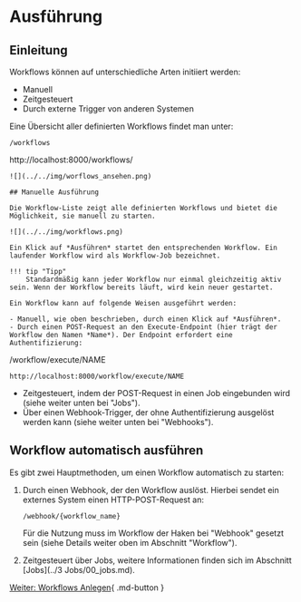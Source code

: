 # Ausführung

## Einleitung

Workflows können auf unterschiedliche Arten initiiert werden:

- Manuell
- Zeitgesteuert
- Durch externe Trigger von anderen Systemen

Eine Übersicht aller definierten Workflows findet man unter:
```
/workflows
```
http://localhost:8000/workflows/
```
![](../../img/worflows_ansehen.png)

## Manuelle Ausführung

Die Workflow-Liste zeigt alle definierten Workflows und bietet die Möglichkeit, sie manuell zu starten.

![](../../img/workflows.png)

Ein Klick auf *Ausführen* startet den entsprechenden Workflow. Ein laufender Workflow wird als Workflow-Job bezeichnet.

!!! tip "Tipp"
    Standardmäßig kann jeder Workflow nur einmal gleichzeitig aktiv sein. Wenn der Workflow bereits läuft, wird kein neuer gestartet.

Ein Workflow kann auf folgende Weisen ausgeführt werden:

- Manuell, wie oben beschrieben, durch einen Klick auf *Ausführen*.
- Durch einen POST-Request an den Execute-Endpoint (hier trägt der Workflow den Namen *Name*). Der Endpoint erfordert eine Authentifizierung:
  ```
  /workflow/execute/NAME
  ```
  http://localhost:8000/workflow/execute/NAME
  ```
- Zeitgesteuert, indem der POST-Request in einen Job eingebunden wird (siehe weiter unten bei "Jobs").
- Über einen Webhook-Trigger, der ohne Authentifizierung ausgelöst werden kann (siehe weiter unten bei "Webhooks").

## Workflow automatisch ausführen

Es gibt zwei Hauptmethoden, um einen Workflow automatisch zu starten:

1. Durch einen Webhook, der den Workflow auslöst. Hierbei sendet ein externes System einen HTTP-POST-Request an:
   ```
   /webhook/{workflow_name}
   ```
   Für die Nutzung muss im Workflow der Haken bei "Webhook" gesetzt sein (siehe Details weiter oben im Abschnitt "Workflow").

2. Zeitgesteuert über Jobs, weitere Informationen finden sich im Abschnitt [Jobs](../3 Jobs/00_jobs.md).

[Weiter: Workflows Anlegen](04_workflows_create.md){ .md-button }
